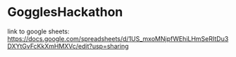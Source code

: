 # GogglesHackathon

link to google sheets: https://docs.google.com/spreadsheets/d/1US_mxoMNjpfWEhiLHmSeRItDu3DXYtGvFcKkXmHMXVc/edit?usp=sharing
